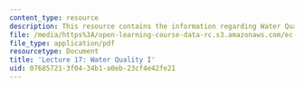 ```yaml
---
content_type: resource
description: This resource contains the information regarding Water Quality I.
file: /media/https%3A/open-learning-course-data-rc.s3.amazonaws.com/ec-701j-d-lab-i-development-fall-2009/076857213f0434b1a0eb23cf4e42fe21_MITEC_701JF09_lec17_nb.pdf
file_type: application/pdf
resourcetype: Document
title: 'Lecture 17: Water Quality I'
uid: 07685721-3f04-34b1-a0eb-23cf4e42fe21
---
```

